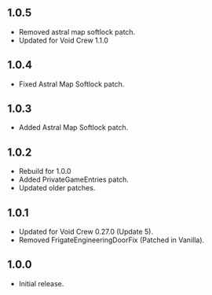 ## 1.0.5
- Removed astral map softlock patch.
- Updated for Void Crew 1.1.0

## 1.0.4
- Fixed Astral Map Softlock patch.

## 1.0.3
- Added Astral Map Softlock patch.

## 1.0.2
- Rebuild for 1.0.0
- Added PrivateGameEntries patch.
- Updated older patches.

## 1.0.1
- Updated for Void Crew 0.27.0 (Update 5).
- Removed FrigateEngineeringDoorFix (Patched in Vanilla).

## 1.0.0
- Initial release.